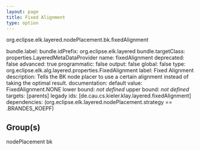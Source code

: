 ```yaml
---
layout: page
title: Fixed Alignment
type: option
---
```

org.eclipse.elk.layered.nodePlacement.bk.fixedAlignment

bundle.label: 
bundle.idPrefix: org.eclipse.elk.layered
bundle.targetClass: properties.LayeredMetaDataProvider
name: fixedAlignment
deprecated: false
advanced: true
programmatic: false
output: false
global: false
type: org.eclipse.elk.alg.layered.properties.FixedAlignment
label: Fixed Alignment
description: Tells the BK node placer to use a certain alignment instead of taking the optimal result.
documentation: 
default value:  FixedAlignment.NONE
lower bound: *not defined*
upper bound: *not defined*
targets: [parents]
legady ids: [de.cau.cs.kieler.klay.layered.fixedAlignment]
dependencies: (org.eclipse.elk.layered.nodePlacement.strategy == <XFeatureCallImplCustom>.BRANDES_KOEPF)

## Group(s)
nodePlacement bk 


